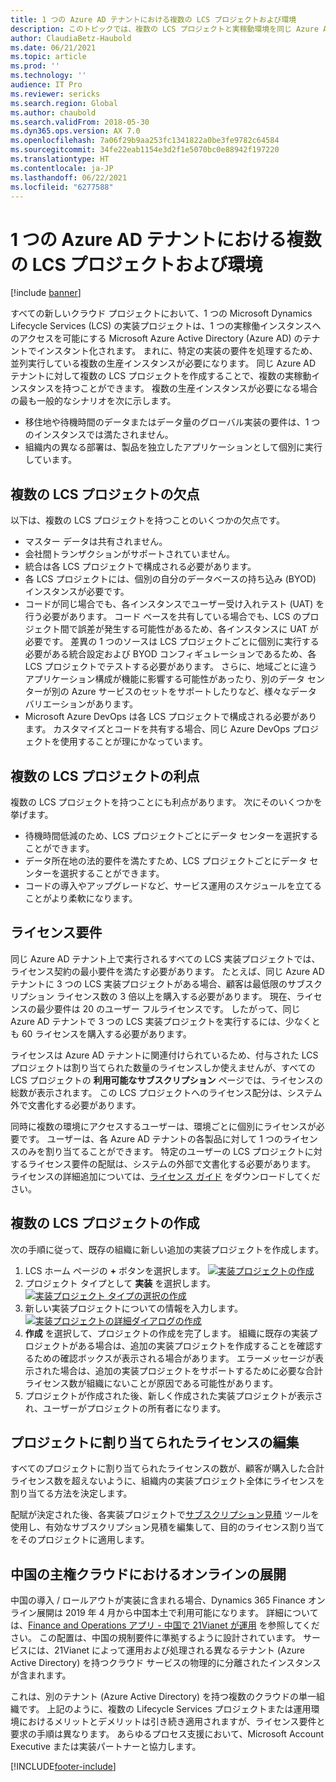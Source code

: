 ```yaml
---
title: 1 つの Azure AD テナントにおける複数の LCS プロジェクトおよび環境
description: このトピックでは、複数の LCS プロジェクトと実稼動環境を同じ Azure Active Directory テナント上に実装する方法について説明します。
author: ClaudiaBetz-Haubold
ms.date: 06/21/2021
ms.topic: article
ms.prod: ''
ms.technology: ''
audience: IT Pro
ms.reviewer: sericks
ms.search.region: Global
ms.author: chaubold
ms.search.validFrom: 2018-05-30
ms.dyn365.ops.version: AX 7.0
ms.openlocfilehash: 7a06f29b9aa253fc1341822a0be3fe9782c64584
ms.sourcegitcommit: 34fe22eab1154e3d2f1e5070bc0e88942f197220
ms.translationtype: HT
ms.contentlocale: ja-JP
ms.lasthandoff: 06/22/2021
ms.locfileid: "6277588"
---
```

# <a name="multiple-lcs-projects-and-environments-on-one-azure-ad-tenant"></a>1 つの Azure AD テナントにおける複数の LCS プロジェクトおよび環境

[!include [banner](../includes/banner.md)]

すべての新しいクラウド プロジェクトにおいて、1 つの Microsoft Dynamics Lifecycle Services (LCS) の実装プロジェクトは、1 つの実稼働インスタンスへのアクセスを可能にする Microsoft Azure Active Directory (Azure AD) のテナントでインスタント化されます。 まれに、特定の実装の要件を処理するため、並列実行している複数の生産インスタンスが必要になります。 同じ Azure AD テナントに対して複数の LCS プロジェクトを作成することで、複数の実稼動インスタンスを持つことができます。 複数の生産インスタンスが必要になる場合の最も一般的なシナリオを次に示します。

- 移住地や待機時間のデータまたはデータ量のグローバル実装の要件は、1 つのインスタンスでは満たされません。
- 組織内の異なる部署は、製品を独立したアプリケーションとして個別に実行しています。

## <a name="disadvantages-of-multiple-lcs-projects"></a>複数の LCS プロジェクトの欠点

以下は、複数の LCS プロジェクトを持つことのいくつかの欠点です。

- マスター データは共有されません。
- 会社間トランザクションがサポートされていません。
- 統合は各 LCS プロジェクトで構成される必要があります。
- 各 LCS プロジェクトには、個別の自分のデータベースの持ち込み (BYOD) インスタンスが必要です。
- コードが同じ場合でも、各インスタンスでユーザー受け入れテスト (UAT) を行う必要があります。 コード ベースを共有している場合でも、LCS のプロジェクト間で誤差が発生する可能性があるため、各インスタンスに UAT が必要です。 差異の 1 つのソースは LCS プロジェクトごとに個別に実行する必要がある統合設定および BYOD コンフィギュレーションであるため、各 LCS プロジェクトでテストする必要があります。 さらに、地域ごとに違うアプリケーション構成が機能に影響する可能性があったり、別のデータ センターが別の Azure サービスのセットをサポートしたりなど、様々なデータ バリエーションがあります。
- Microsoft Azure DevOps は各 LCS プロジェクトで構成される必要があります。 カスタマイズとコードを共有する場合、同じ Azure DevOps プロジェクトを使用することが理にかなっています。

## <a name="advantages-of-multiple-lcs-projects"></a>複数の LCS プロジェクトの利点

複数の LCS プロジェクトを持つことにも利点があります。 次にそのいくつかを挙げます。

- 待機時間低減のため、LCS プロジェクトごとにデータ センターを選択することができます。
- データ所在地の法的要件を満たすため、LCS プロジェクトごとにデータ センターを選択することができます。
- コードの導入やアップグレードなど、サービス運用のスケジュールを立てることがより柔軟になります。

## <a name="licensing-requirements"></a>ライセンス要件

同じ Azure AD テナント上で実行されるすべての LCS 実装プロジェクトでは、ライセンス契約の最小要件を満たす必要があります。 たとえば、同じ Azure AD テナントに 3 つの LCS 実装プロジェクトがある場合、顧客は最低限のサブスクリプション ライセンス数の 3 倍以上を購入する必要があります。 現在、ライセンスの最少要件は 20 のユーザー フルライセンスです。 したがって、同じ Azure AD テナントで 3 つの LCS 実装プロジェクトを実行するには、少なくとも 60 ライセンスを購入する必要があります。

ライセンスは Azure AD テナントに関連付けられているため、付与された LCS プロジェクトは割り当てられた数量のライセンスしか使えませんが、すべての LCS プロジェクトの **利用可能なサブスクリプション** ページでは、ライセンスの総数が表示されます。 この LCS プロジェクトへのライセンス配分は、システム外で文書化する必要があります。

同時に複数の環境にアクセスするユーザーは、環境ごとに個別にライセンスが必要です。 ユーザーは、各 Azure AD テナントの各製品に対して 1 つのライセンスのみを割り当てることができます。 特定のユーザーの LCS プロジェクトに対するライセンス要件の配賦は、システムの外部で文書化する必要があります。 ライセンスの詳細追加については、[ライセンス ガイド](https://go.microsoft.com/fwlink/?LinkId=866544&clcid=0x409) をダウンロードしてください。

## <a name="create-multiple-lcs-projects"></a>複数の LCS プロジェクトの作成

次の手順に従って、既存の組織に新しい追加の実装プロジェクトを作成します。

1. LCS ホーム ページの **+** ボタンを選択します。
    [![実装プロジェクトの作成](./media/CreateNewImplementationProject.jpg)](./media/CreateNewImplementationProject.jpg)
2. プロジェクト タイプとして **実装** を選択します。
    [![実装プロジェクト タイプの選択の作成](./media/CreateNewImplementationProjectDialog1.jpg)](./media/CreateNewImplementationProjectDialog1.jpg)
3. 新しい実装プロジェクトについての情報を入力します。
    [![実装プロジェクトの詳細ダイアログの作成](./media/CreateNewImplementationProjectDialog2.jpg)](./media/CreateNewImplementationProjectDialog2.jpg)
4. **作成** を選択して、プロジェクトの作成を完了します。 組織に既存の実装プロジェクトがある場合は、追加の実装プロジェクトを作成することを確認するための確認ボックスが表示される場合があります。 エラーメッセージが表示された場合は、追加の実装プロジェクトをサポートするために必要な合計ライセンス数が組織にないことが原因である可能性があります。
5. プロジェクトが作成された後、新しく作成された実装プロジェクトが表示され、ユーザーがプロジェクトの所有者になります。

## <a name="edit-the-licenses-allocated-to-projects"></a>プロジェクトに割り当てられたライセンスの編集

すべてのプロジェクトに割り当てられたライセンスの数が、顧客が購入した合計ライセンス数を超えないように、組織内の実装プロジェクト全体にライセンスを割り当てる方法を決定します。

配賦が決定された後、各実装プロジェクトで[サブスクリプション見積](../../dev-itpro/lifecycle-services/subscription-estimator.md) ツールを使用し、有効なサブスクリプション見積を編集して、目的のライセンス割り当てをそのプロジェクトに適用します。  

## <a name="online-deployments-in-china-sovereign-cloud"></a>中国の主権クラウドにおけるオンラインの展開

中国の導入 / ロールアウトが実装に含まれる場合、Dynamics 365 Finance オンライン展開は 2019 年 4 月から中国本土で利用可能になります。 詳細については、[Finance and Operations アプリ - 中国で 21Vianet が運用](../../dev-itpro/deployment/china-local-deployment.md) を参照してください。 この配置は、中国の規制要件に準拠するように設計されています。 サービスには、21Vianet によって運用および処理される異なるテナント (Azure Active Directory) を持つクラウド サービスの物理的に分離されたインスタンスが含まれます。

これは、別のテナント (Azure Active Directory) を持つ複数のクラウドの単一組織です。 上記のように、複数の Lifecycle Services プロジェクトまたは運用環境におけるメリットとデメリットは引き続き適用されますが、ライセンス要件と要求の手順は異なります。 あらゆるプロセス支援において、Microsoft Account Executive または実装パートナーと協力します。

[!INCLUDE[footer-include](../../../includes/footer-banner.md)]
